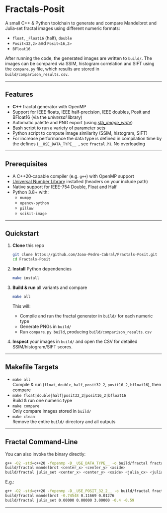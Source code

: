 # Fractals‑Posit

A small C++ & Python toolchain to generate and compare Mandelbrot and Julia‑set fractal images using different numeric formats:

- `float`, `_Float16` (half), `double`
- `Posit<32,2>` and `Posit<16,2>`
- `BFloat16`

After running the code, the generated images are written to `build/`. The images can be compared via SSIM, histogram correlation and SIFT using the `compare.py` file, which results are stored in `build/comparison_results.csv`.

---

## Features

- **C++** fractal generator with OpenMP
- Support for IEEE floats, IEEE half‑precision, IEEE doubles, Posit and BFloat16 (via the *universal* library)
- Automatic palette and PNG export (using [*stb\_image\_write*](https://github.com/nothings/stb/tree/master))
- Bash script to run a variety of parameter sets
- Python script to compute image similarity (SSIM, histogram, SIFT)
- For increase performance the data type is defined in compilation time by the defines (`__USE_DATA_TYPE__ `, see `fractal.h`). No overloading

---

## Prerequisites

- A C++20‑capable compiler (e.g. `g++`) with OpenMP support
- [Universal Number Library](https://github.com/stillwater-sc/universal) installed (headers on your include path)
- Native support for IEEE-754 Double, Float and Half
- Python 3.8+ with:
  - `numpy`
  - `opencv‑python`
  - `pillow`
  - `scikit‑image`

---

## Quickstart

1. **Clone** this repo

   ```bash
   git clone https://github.com/Joao-Pedro-Cabral/Fractals-Posit.git
   cd Fractals-Posit
   ```

2. **Install** Python dependencies

   ```bash
   make install
   ```

3. **Build & run** all variants and compare

   ```bash
   make all
   ```

   This will:

   - Compile and run the fractal generator in `build/` for each numeric type
   - Generate PNGs in `build/`
   - Run `compare.py build`, producing `build/comparison_results.csv`

4. **Inspect** your images in `build/` and open the CSV for detailed SSIM/histogram/SIFT scores.

---

## Makefile Targets

- `make all`\
  Compile & run (`float`, `double`, `half`, `posit32_2`, `posit16_2`, `bfloat16`), then compare
- `make float|double|half|posit32_2|posit16_2|bfloat16`\
  Build & run one numeric type
- `make compare`\
  Only compare images stored in `build/`
- `make clean`\
  Remove the entire `build/` directory and all outputs

---

## Fractal Command‑Line

You can also invoke the binary directly:

```bash
g++ -O2 -std=c++20 -fopenmp -D__USE_DATA_TYPE__ -o build/fractal fractal.cpp
build/fractal mandelbrot <center_x> <center_y> <xside>
build/fractal julia_set <center_x> <center_y> <xside> <julia_cx> <julia_cy>
```

E.g.:

```bash
g++ -O2 -std=c++20 -fopenmp -D__USE_POSIT_32_2__ -o build/fractal fractal.cpp
build/fractal mandelbrot -0.74548 0.11669 0.01276
build/fractal julia_set 0.00000 0.00000 3.00000 -0.4 -0.59
```

---
